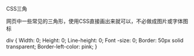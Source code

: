  CSS三角

网页中一些常见的三角形，使用CSS直接画出来就可以，不必做成图片或字体图标

div {
   Width: 0;
   Height: 0;
   Line-height: 0;
   Font -size: 0;
   Border: 50px solid transparent;
   Border-left-color: pink;
} 